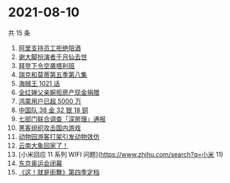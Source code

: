 # 2021-08-10

共 15 条

<!-- BEGIN -->
<!-- 最后更新时间 Tue Aug 10 2021 09:57:55 GMT+0800 (China Standard Time) -->

1. [阿里支持员工拒绝陪酒](https://www.zhihu.com/search?q=阿里)
1. [谢大脚扮演者于月仙去世](https://www.zhihu.com/search?q=谢大脚)
1. [拜登下令空袭塔利班](https://www.zhihu.com/search?q=塔利班)
1. [瑞克和莫蒂第五季第八集](https://www.zhihu.com/search?q=瑞克和莫蒂)
1. [海贼王 1021 话](https://www.zhihu.com/search?q=海贼王)
1. [全红婵父亲婉拒房产现金捐赠](https://www.zhihu.com/search?q=全红婵父亲)
1. [鸿蒙用户已超 5000 万](https://www.zhihu.com/search?q=鸿蒙)
1. [中国队 38 金 32 银 18 铜](https://www.zhihu.com/search?q=中国队金牌)
1. [七部门联合调查「深房理」通报](https://www.zhihu.com/search?q=深房理)
1. [黑客组织攻击国内游戏](https://www.zhihu.com/search?q=弈剑行)
1. [动物园游客打架引发动物效仿](https://www.zhihu.com/search?q=北京动物园)
1. [云南大象回家了！](https://www.zhihu.com/search?q=云南大象)
1. [小米回应 11 系列 WIFI 问题](https://www.zhihu.com/search?q=小米 11)
1. [东京奥运会闭幕](https://www.zhihu.com/search?q=东京奥运会闭幕)
1. [《这！就是街舞》第四季定档](https://www.zhihu.com/search?q=这就是街舞)

<!-- END -->
